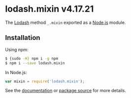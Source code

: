 # lodash.mixin v4.17.21

The [Lodash](https://lodash.com/) method `_.mixin` exported as a [Node.js](https://nodejs.org/) module.

## Installation

Using npm:
```bash
$ {sudo -H} npm i -g npm
$ npm i --save lodash.mixin
```

In Node.js:
```js
var mixin = require('lodash.mixin');
```

See the [documentation](https://lodash.com/docs#mixin) or [package source](https://github.com/lodash/lodash/blob/4.17.21-npm-packages/lodash.mixin) for more details.

